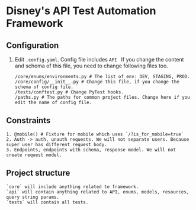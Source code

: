 # Disney's API Test Automation Framework

## Configuration 
1. Edit `.config.yaml`.
   Config file includes `API `
   If you change the content and schema of this file, you need to change following files too. 
   ```text
   /core/enums/environments.py # The list of env: DEV, STAGING, PROD.
   /core/config/__init__.py # Change this file, if you change the schema of config file.
   /tests/conftest.py # Change PyTest hooks.
   /paths.py # The paths for common project files. Change here if you edit the name of config file.
   ```

## Constraints
```text
1. @mobile() # Fixture for mobile which uses `/?is_for_mobile=true`
2. Auth -> auth, unauth requests. We will not separate users. Because super user has different request body.
3. Endpoints, endpoints with schema, response model. We will not create request model.
```

## Project structure
```text
`core` will include anything related to framework.
`api` will contain anything related to API, enums, models, resources, query string params.
`tests` will contain all tests.
```